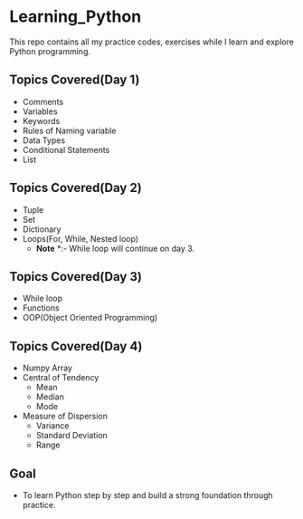 # Learning_Python
This repo contains all my practice codes, exercises while I learn and explore Python programming.

## Topics Covered(Day 1)
- Comments
- Variables
- Keywords
- Rules of Naming variable
- Data Types
- Conditional Statements
- List

## Topics Covered(Day 2)
- Tuple
- Set
- Dictionary
- Loops(For, While, Nested loop)
  - **Note** *:- While loop will continue on day 3.
 
## Topics Covered(Day 3)
- While loop
- Functions
- OOP(Object Oriented Programming)

## Topics Covered(Day 4)
- Numpy Array
- Central of Tendency
  - Mean
  - Median
  - Mode
- Measure of Dispersion
  - Variance
  - Standard Deviation
  - Range
## Goal
- To learn Python step by step and build a strong foundation through practice.
